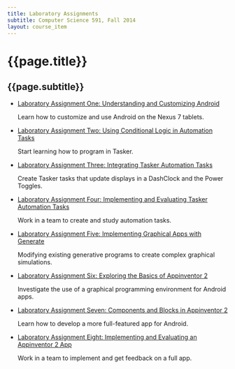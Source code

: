 ```yaml
---
title: Laboratory Assignments
subtitle: Computer Science 591, Fall 2014
layout: course_item
---
```


# {{page.title}}
## {{page.subtitle}}

<ul>

<li><a href="{{site.baseurl}}teaching/cs591F2014/provide/labs/lab1/cs591F2014-lab1.pdf">Laboratory Assignment One: Understanding and Customizing Android</a> <p>Learn how to customize and use Android on the Nexus 7 tablets.</p>

<li><a href="{{site.baseurl}}teaching/cs591F2014/provide/labs/lab2/cs591F2014-lab2.pdf">Laboratory Assignment Two: Using Conditional Logic in Automation Tasks </a> <p>Start learning how to program in Tasker.</p>

<li><a href="{{site.baseurl}}teaching/cs591F2014/provide/labs/lab3/cs591F2014-lab3.pdf">Laboratory Assignment Three: Integrating Tasker Automation Tasks</a> <p>Create Tasker tasks that update displays in a DashClock and the Power Toggles.</p>

<li><a href="{{site.baseurl}}teaching/cs591F2014/provide/labs/lab4/cs591F2014-lab4.pdf">Laboratory Assignment Four: Implementing and Evaluating Tasker Automation Tasks</a> <p>Work in a team to create and study automation tasks.</p>

<li><a href="{{site.baseurl}}teaching/cs591F2014/provide/labs/lab5/cs591F2014-lab5.pdf">Laboratory Assignment Five: Implementing Graphical Apps with Generate</a> <p>Modifying existing generative programs to create complex graphical simulations.</p>

<li><a href="{{site.baseurl}}teaching/cs591F2014/provide/labs/lab6/cs591F2014-lab6.pdf">Laboratory Assignment Six: Exploring the Basics of Appinventor 2</a> <p>Investigate the use of a graphical programming environment for Android apps. </p>

<li><a href="{{site.baseurl}}teaching/cs591F2014/provide/labs/lab7/cs591F2014-lab7.pdf">Laboratory Assignment Seven: Components and Blocks in Appinventor 2</a> <p>Learn how to develop a more full-featured app for Android.</p>

<li><a href="{{site.baseurl}}teaching/cs591F2014/provide/labs/lab8/cs591F2014-lab8.pdf">Laboratory Assignment Eight: Implementing and Evaluating an Appinventor 2 App</a> <p>Work in a team to implement and get feedback on a full app.</p>

</ul>
</ul>
